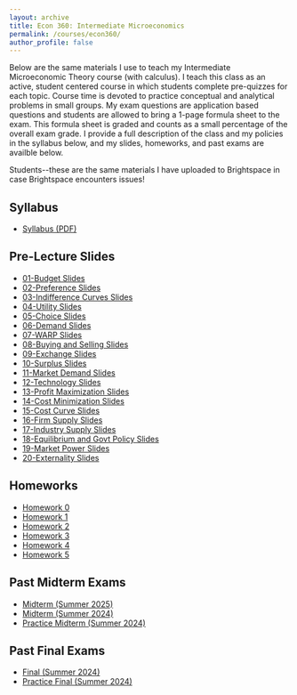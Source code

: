 ```yaml
---
layout: archive
title: Econ 360: Intermediate Microeconomics
permalink: /courses/econ360/
author_profile: false
---
```


Below are the same materials I use to teach my Intermediate Microeconomic Theory course (with calculus). 
I teach this class as an active, student centered course in which students complete pre-quizzes for each topic. Course time is devoted to practice conceptual and analytical problems in small groups. My exam questions are application based questions and students are allowed to bring a 1-page formula sheet to the exam. This formula sheet is graded and counts as a small percentage of the overall exam grade. I provide a full description of the class and my policies in the syllabus below, and my slides, homeworks, and past exams are availble below.

Students--these are the same materials I have uploaded to Brightspace in case Brightspace encounters issues!

## Syllabus
- <a href="/files/econ-360/Tatro Syllabus Summer 25.pdf" target="_blank" rel="noopener">Syllabus (PDF)</a>

## Pre-Lecture Slides
- <a href="/files/econ-360/slides/01- Budget.pdf" target="_blank" rel="noopener">01-Budget Slides</a>
- <a href="/files/econ-360/slides/02 - Preferences.pdf" target="_blank" rel="noopener">02-Preference Slides</a>
- <a href="/files/econ-360/slides/03 - Indifference Curves.pdf" target="_blank" rel="noopener">03-Indifference Curves Slides</a>
- <a href="/files/econ-360/slides/04- Utility.pdf" target="_blank" rel="noopener">04-Utility Slides</a>
- <a href="/files/econ-360/slides/05 - Choice.pdf" target="_blank" rel="noopener">05-Choice Slides</a>
- <a href="/files/econ-360/slides/06 - Demand.pdf" target="_blank" rel="noopener">06-Demand Slides</a>
- <a href="/files/econ-360/slides/07 - WARP.pdf" target="_blank" rel="noopener">07-WARP Slides</a>
- <a href="/files/econ-360/slides/08 - Buying and Selling.pdf" target="_blank" rel="noopener">08-Buying and Selling Slides</a>
- <a href="/files/econ-360/slides/09 - Exchange.pdf" target="_blank" rel="noopener">09-Exchange Slides</a>
- <a href="/files/econ-360/slides/10 - Surplus.pdf" target="_blank" rel="noopener">10-Surplus Slides</a>
- <a href="/files/econ-360/slides/11 - Market Demand.pdf" target="_blank" rel="noopener">11-Market Demand Slides</a>
- <a href="/files/econ-360/slides/12 - Technology.pdf" target="_blank" rel="noopener">12-Technology Slides</a>
- <a href="/files/econ-360/slides/13 - Profit Maximization.pdf" target="_blank" rel="noopener">13-Profit Maximization Slides</a>
- <a href="/files/econ-360/slides/14 - Cost Minimization.pdf" target="_blank" rel="noopener">14-Cost Minimization Slides</a>
- <a href="/files/econ-360/slides/15 - Cost Curves.pdf" target="_blank" rel="noopener">15-Cost Curve Slides</a>
- <a href="/files/econ-360/slides/16 - Firm Supply.pdf" target="_blank" rel="noopener">16-Firm Supply Slides</a>
- <a href="/files/econ-360/slides/17 - Industry Supply.pdf" target="_blank" rel="noopener">17-Industry Supply Slides</a>
- <a href="/files/econ-360/slides/18 - Equilibrium and Government Policies.pdf" target="_blank" rel="noopener">18-Equilibrium and Govt Policy Slides</a>
- <a href="/files/econ-360/slides/19 - Market Power.pdf" target="_blank" rel="noopener">19-Market Power Slides</a>
- <a href="/files/econ-360/slides/20 - Externalities.pdf" target="_blank" rel="noopener">20-Externality Slides</a>


## Homeworks
- <a href="/files/econ-360/homeworks/HW0.pdf" target="_blank" rel="noopener">Homework 0</a>
- <a href="/files/econ-360/homeworks/HW1.pdf" target="_blank" rel="noopener">Homework 1</a>
- <a href="/files/econ-360/homeworks/HW2.pdf" target="_blank" rel="noopener">Homework 2</a>
- <a href="/files/econ-360/homeworks/HW3.pdf" target="_blank" rel="noopener">Homework 3</a>
- <a href="/files/econ-360/homeworks/HW4.pdf" target="_blank" rel="noopener">Homework 4</a>
- <a href="/files/econ-360/homeworks/HW5.pdf" target="_blank" rel="noopener">Homework 5</a>


## Past Midterm Exams
- <a href="/files/econ-360/past_exams/Econ 360 Midterm Summer 2025.pdf" target="_blank" rel="noopener">Midterm (Summer 2025)</a> 
- <a href="/files/econ-360/past_exams/Summer 2024 Midterm 1 360.pdf" target="_blank" rel="noopener">Midterm (Summer 2024)</a> 
- <a href="/files/econ-360/past_exams/Practice Midterm Summer 2024.pdf" target="_blank" rel="noopener">Practice Midterm (Summer 2024)</a> 



## Past Final Exams
- <a href="/files/econ-360/past_exams/Summer 2024 360 Final.pdf" target="_blank" rel="noopener">Final (Summer 2024)</a>
- <a href="/files/econ-360/past_exams/Econ 360 Summer 2024 Practice Final.pdf" target="_blank" rel="noopener">Practice Final (Summer 2024)</a> 
